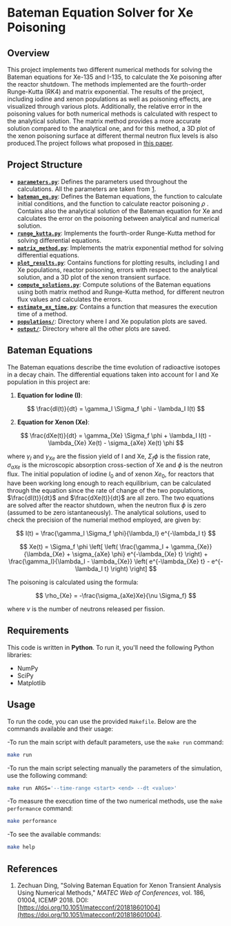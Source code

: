 # Bateman Equation Solver for Xe Poisoning

## Overview

This project implements two different numerical methods for solving the Bateman equations for Xe-135 and I-135, to calculate the Xe poisoning after the reactor shutdown. The methods implemented are the fourth-order Runge-Kutta (RK4) and matrix exponential. The results of the project, including iodine and xenon populations as well as poisoning effects, are visualized through various plots. Additionally, the relative error in the poisoning values for both numerical methods is calculated with respect to the analytical solution. The matrix method provides a more accurate solution compared to the analytical one, and for this method, a 3D plot of the xenon poisoning surface at different thermal neutron flux levels is also produced.The project follows what proposed in [this paper](#references).

## Project Structure

- **[`parameters.py`](./parameters.py)**: Defines the parameters used throughout the calculations. All the parameters are taken from [1](#references).
- **[`bateman_eq.py`](./bateman_eq.py)**: Defines the Bateman equations, the function to calculate initial conditions, and the function to calculate reactor poisoning $\rho$ . Contains also the analytical solution of the Bateman equation for Xe and calculates the error on the poisoning between analytical and numerical solution.
- **[`runge_kutta.py`](./runge_kutta.py)**: Implements the fourth-order Runge-Kutta method for solving differential equations.
- **[`matrix_method.py`](./matrix_method.py)**: Implements the matrix exponential method for solving differential equations.
- **[`plot_results.py`](./plot_results.py)**: Contains functions for plotting results, including I and Xe populations, reactor poisoning, errors with respect to the analytical solution, and a 3D plot of the xenon transient surface.
- **[`compute_solutions.py`](./compute_solutions.py)**: Compute solutions of the Bateman equations using both matrix method and Runge-Kutta method, for different neutron flux values and calculates the errors.
- **[`estimate_ex_time.py`](./estimate_ex_time.py)**: Contains a function that measures the execution time of a method.
- **[`populations/`](./populations)**: Directory where I and Xe population plots are saved.
- **[`output/`](./output)**: Directory where all the other plots are saved.


## Bateman Equations

The Bateman equations describe the time evolution of radioactive isotopes in a decay chain. The differential equations taken into account for I and Xe population in this project are:

1. **Equation for Iodine (I)**:
   
  $$ \frac{dI(t)}{dt} = \gamma_I \Sigma_f \phi - \lambda_I I(t)
  $$

2. **Equation for Xenon (Xe)**:
   
  $$ \frac{dXe(t)}{dt} = \gamma_{Xe} \Sigma_f \phi + \lambda_I I(t) - \lambda_{Xe} Xe(t) - \sigma_{aXe} Xe(t) \phi
  $$

where $\gamma_I$ and $\gamma_{Xe}$ are the fission yield of I and Xe, $\Sigma_f \phi$ is the fission rate, $\sigma_{aXe}$ is the microscopic absorption cross-section of Xe and $\phi$ is the neutron flux.
The initial population of iodine $I_0$ and of xenon $Xe_0$, for reactors that have been working long enough to reach equilibrium, can be calculated through the equation since the rate of change of the two populations, $\frac{dI(t)}{dt}$ and $\frac{dXe(t)}{dt}$ are all zero. The two equations are solved after the reactor shutdown, when the neutron flux $\phi$ is zero (assumed to be zero istantaneously).
The analytical solutions, used to check the precision of the numerial method employed, are given by: 

$$ I(t) = \frac{\gamma_I \Sigma_f \phi}{\lambda_I} e^{-\lambda_I t}
$$

$$ Xe(t) = \Sigma_f \phi \left[ \left( \frac{\gamma_I + \gamma_{Xe}}{\lambda_{Xe} + \sigma_{aXe} \phi} e^{-\lambda_{Xe} t} \right) + \frac{\gamma_I}{\lambda_I - \lambda_{Xe}} \left( e^{-\lambda_{Xe} t} - e^{-\lambda_I t} \right) \right]
$$

The poisoning is calculated using the formula:

$$ \rho_{Xe} = -\frac{\sigma_{aXe}Xe}{\nu \Sigma_f}
$$

where $\nu$ is the number of neutrons released per fission.

## Requirements

This code is written in **Python**. To run it, you'll need the following Python libraries:

- NumPy
- SciPy
- Matplotlib

## Usage

To run the code, you can use the provided `Makefile`. Below are the commands available and their usage:

-To run the main script with default parameters, use the `make run` command:

   ```bash
   make run
   ```
-To run the main script selecting manually the parameters of the simulation, use the following command:
   ```bash
   make run ARGS='--time-range <start> <end> --dt <value>'
   ```
-To measure the execution time of the two numerical methods, use the `make performance` command:

   ```bash
   make performance
   ```
-To see the available commands:

   ```bash
   make help
   ```

## References

1. Zechuan Ding, "Solving Bateman Equation for Xenon Transient Analysis Using Numerical Methods," *MATEC Web of Conferences*, vol. 186, 01004, ICEMP 2018. DOI: [https://doi.org/10.1051/matecconf/201818601004](https://doi.org/10.1051/matecconf/201818601004). 
